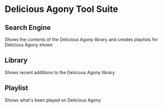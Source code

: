 # Delicious Agony Tool Suite
## Search Engine
Shows the contents of the Delicious Agony library and creates playlists for Delicious Agony shows
## Library
Shows recent additions to the Delicious Agony library
## Playlist
Shows what's been played on Delicious Agony
